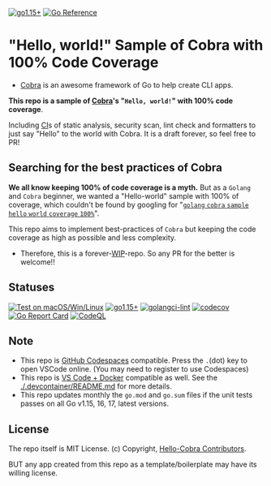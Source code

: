 <!-- markdownlint-disable MD001 MD041 -->
<!-- markdownlint-disable MD041 -->
[![go1.15+](https://img.shields.io/badge/Go-1.15,%2016,%2017,%20latest-blue?logo=go)](https://github.com/KEINOS/dev-go/actions/workflows/go-versions.yml "Supported versions")
[![Go Reference](https://pkg.go.dev/badge/github.com/KEINOS/Hello-Cobra.svg)](https://pkg.go.dev/github.com/KEINOS/Hello-Cobra#section-documentation "Read generated documentation of the app")

# "Hello, world!" Sample of Cobra with 100% Code Coverage

- [Cobra](https://cobra.dev/) is an awesome framework of Go to help create CLI apps.

**This repo is a sample of [Cobra](https://cobra.dev/)'s "`Hello, world!`" with 100% code coverage**.

Including [CI](./github/workflows/)s of static analysis, security scan, lint check and formatters to just say "Hello" to the world with Cobra. It is a draft forever, so feel free to PR!

## Searching for the best practices of Cobra

**We all know keeping 100% of code coverage is a myth.** But as a `Golang` and `Cobra` beginner, we wanted a "Hello-world" sample with 100% of coverage, which couldn't be found by googling for "[`golang` `cobra` `sample` `hello` `world` `coverage` `100%`](https://www.google.com/search?q=%22golang%22+cobra+sample+hello+world+coverage+100%)".

This repo aims to implement best-practices of `Cobra` but keeping the code coverage as high as possible and less complexity.

- Therefore, this is a forever-[WIP](https://en.wikipedia.org/wiki/Work_in_progress)-repo. So any PR for the better is welcome!!

## Statuses

[![Test on macOS/Win/Linux](https://github.com/KEINOS/Hello-Cobra/actions/workflows/platform-test.yaml/badge.svg)](https://github.com/KEINOS/Hello-Cobra/actions/workflows/platform-test.yaml)
[![go1.15+](https://github.com/KEINOS/Hello-Cobra/actions/workflows/version-tests.yaml/badge.svg)](https://github.com/KEINOS/Hello-Cobra/actions/workflows/version-tests.yaml)
[![golangci-lint](https://github.com/KEINOS/Hello-Cobra/actions/workflows/golangci-lint.yaml/badge.svg)](https://github.com/KEINOS/Hello-Cobra/actions/workflows/golangci-lint.yaml)
[![codecov](https://codecov.io/gh/KEINOS/Hello-Cobra/branch/main/graph/badge.svg?token=R2B9UBIEUI)](https://codecov.io/gh/KEINOS/Hello-Cobra "View details on CodeCov.IO")
[![Go Report Card](https://goreportcard.com/badge/github.com/KEINOS/Hello-Cobra)](https://goreportcard.com/report/github.com/KEINOS/Hello-Cobra "View on Go Report Card")
[![CodeQL](https://github.com/KEINOS/Hello-Cobra/actions/workflows/codeQL-analysis.yml/badge.svg)](https://github.com/KEINOS/Hello-Cobra/actions/workflows/codeQL-analysis.yml "Vulnerability Scan")

## Note

- This repo is [GitHub Codespaces](https://github.com/features/codespaces) compatible. Press the `.`(dot) key to open VSCode online. (You may need to register to use Codespaces)
- This repo is [VS Code + Docker](https://marketplace.visualstudio.com/items?itemName=ms-vscode-remote.vscode-remote-extensionpack) compatible as well. See the [./.devcontainer/README.md](./.devcontainer/README.md) for more details.
- This repo updates monthly the `go.mod` and `go.sum` files if the unit tests passes on all Go v1.15, 16, 17, latest versions.

## License

The repo itself is MIT License. (c) Copyright, [Hello-Cobra Contributors](https://github.com/KEINOS/Hello-Cobra/graphs/contributors).

BUT any app created from this repo as a template/boilerplate may have its willing license.
